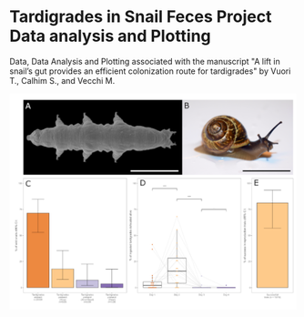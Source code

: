 # Tardigrades in Snail Feces Project Data analysis and Plotting
    
Data, Data Analysis and Plotting associated with the manuscript "A lift in snail’s gut provides an efficient colonization route for tardigrades"
by Vuori T., Calhim S., and Vecchi M.

![Figure](Figure.tiff)
